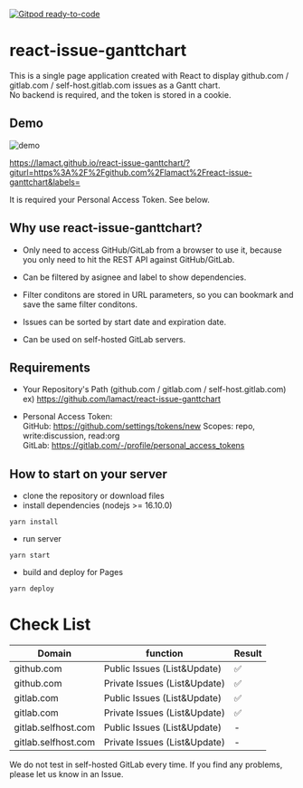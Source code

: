 [![Gitpod ready-to-code](https://img.shields.io/badge/Gitpod-ready--to--code-blue?logo=gitpod)](https://gitpod.io/#https://github.com/lamact/react-issue-ganttchart)

react-issue-ganttchart
===================

This is a single page application created with React to display github.com / gitlab.com / self-host.gitlab.com issues as a Gantt chart.  
No backend is required, and the token is stored in a cookie.  

## Demo
![demo](demo-rig.gif)

https://lamact.github.io/react-issue-ganttchart/?giturl=https%3A%2F%2Fgithub.com%2Flamact%2Freact-issue-ganttchart&labels=

It is required your Personal Access Token. See below.

## Why use react-issue-ganttchart?


* Only need to access GitHub/GitLab from a browser to use it, because you only need to hit the REST API against GitHub/GitLab.


* Can be filtered by asignee and label to show dependencies.

* Filter conditons are stored in URL parameters, so you can bookmark and save the same filter conditons.

* Issues can be sorted by start date and expiration date.

* Can be used on self-hosted GitLab servers.

## Requirements
- Your Repository's Path (github.com / gitlab.com / self-host.gitlab.com)  
  ex) https://github.com/lamact/react-issue-ganttchart

- Personal Access Token:   
  GitHub: https://github.com/settings/tokens/new Scopes: repo, write:discussion, read:org  
  GitLab: https://gitlab.com/-/profile/personal_access_tokens 

## How to start on your server

 - clone the repository or download files
 - install dependencies (nodejs >= 16.10.0)
~~~
yarn install
~~~

 - run server
~~~
yarn start
~~~

- build and deploy for Pages
~~~
yarn deploy
~~~

# Check List
| Domain              | function                     | Result |
| ------------------- | ---------------------------- | ------ |
| github.com          | Public Issues (List&Update)  | ✅      |
| github.com          | Private Issues (List&Update) | ✅      |
| gitlab.com          | Public Issues (List&Update)  | ✅      |
| gitlab.com          | Private Issues (List&Update) | ✅      |
| gitlab.selfhost.com | Public Issues (List&Update)  | -      |
| gitlab.selfhost.com | Private Issues (List&Update) | -      |

We do not test in self-hosted GitLab every time. If you find any problems, please let us know in an Issue.